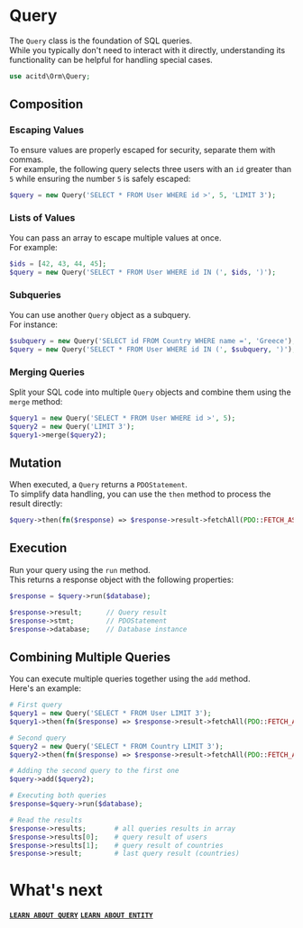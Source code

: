 # Query
The `Query` class is the foundation of SQL queries.  
While you typically don't need to interact with it directly, understanding its functionality can be helpful for handling special cases.

```php
use acitd\Orm\Query;
```

## Composition
### Escaping Values
To ensure values are properly escaped for security, separate them with commas.  
For example, the following query selects three users with an `id` greater than `5` while ensuring the number `5` is safely escaped:

```php
$query = new Query('SELECT * FROM User WHERE id >', 5, 'LIMIT 3');
```

### Lists of Values
You can pass an array to escape multiple values at once.  
For example:

```php
$ids = [42, 43, 44, 45];
$query = new Query('SELECT * FROM User WHERE id IN (', $ids, ')');
```

### Subqueries
You can use another `Query` object as a subquery.  
For instance:

```php
$subquery = new Query('SELECT id FROM Country WHERE name =', 'Greece');
$query = new Query('SELECT * FROM User WHERE id IN (', $subquery, ')');
```

### Merging Queries
Split your SQL code into multiple `Query` objects and combine them using the `merge` method:

```php
$query1 = new Query('SELECT * FROM User WHERE id >', 5);
$query2 = new Query('LIMIT 3');
$query1->merge($query2);
```

## Mutation
When executed, a `Query` returns a `PDOStatement`.  
To simplify data handling, you can use the `then` method to process the result directly:

```php
$query->then(fn($response) => $response->result->fetchAll(PDO::FETCH_ASSOC));
```

## Execution
Run your query using the `run` method.  
This returns a response object with the following properties:

```php
$response = $query->run($database);

$response->result;      // Query result
$response->stmt;        // PDOStatement
$response->database;    // Database instance
```

## Combining Multiple Queries
You can execute multiple queries together using the `add` method.  
Here's an example:

```php
# First query
$query1 = new Query('SELECT * FROM User LIMIT 3');
$query1->then(fn($response) => $response->result->fetchAll(PDO::FETCH_ASSOC));

# Second query
$query2 = new Query('SELECT * FROM Country LIMIT 3');
$query2->then(fn($response) => $response->result->fetchAll(PDO::FETCH_ASSOC));

# Adding the second query to the first one
$query->add($query2);

# Executing both queries
$response=$query->run($database);

# Read the results
$response->results;       # all queries results in array
$response->results[0];    # query result of users
$response->results[1];    # query result of countries
$response->result;        # last query result (countries)

```
# What's next
[**`LEARN ABOUT QUERY`**](query.md) [**`LEARN ABOUT ENTITY`**](entity.md)
